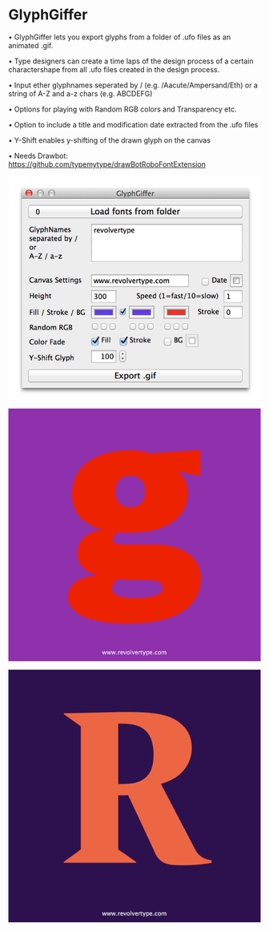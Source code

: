 GlyphGiffer
============

• GlyphGiffer lets you export glyphs from a folder of .ufo files as an animated .gif.

• Type designers can create a time laps of the design process of a certain charactershape from all .ufo files created in the design process.

• Input ether glyphnames seperated by / (e.g. /Aacute/Ampersand/Eth) or a string of A-Z and a-z chars (e.g. ABCDEFG)

• Options for playing with Random RGB colors and Transparency etc.

• Option to include a title and modification date extracted from the .ufo files 

• Y-Shift enables y-shifting of the drawn glyph on the canvas

• Needs Drawbot: https://github.com/typemytype/drawBotRoboFontExtension

![alt text](https://github.com/luke-snider/GlyphGiffer/blob/master/GlyphGiffer_screen1.png)


![alt text](https://github.com/luke-snider/GlyphGiffer/blob/master/GlyphGiffer_screen2.gif)


![alt text](https://github.com/luke-snider/GlyphGiffer/blob/master/GlyphGiffer_screen3.gif)
